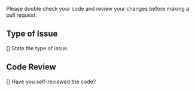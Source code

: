 Please double check your code and review your changes before making a pull request.

## Type of Issue
 [] State the type of issue.

## Code Review
 [] Have you self-reviewed the code?

